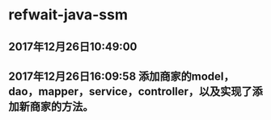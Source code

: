 
# refwait-java-ssm
## 2017年12月26日10:49:00
## 2017年12月26日16:09:58 添加商家的model，dao，mapper，service，controller，以及实现了添加新商家的方法。
